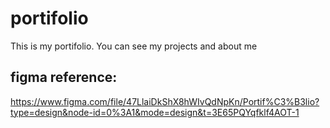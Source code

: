 # portifolio

This is my portifolio.
You can see my projects and about me

## figma reference:
https://www.figma.com/file/47LlaiDkShX8hWIvQdNpKn/Portif%C3%B3lio?type=design&node-id=0%3A1&mode=design&t=3E65PQYqfklf4AOT-1